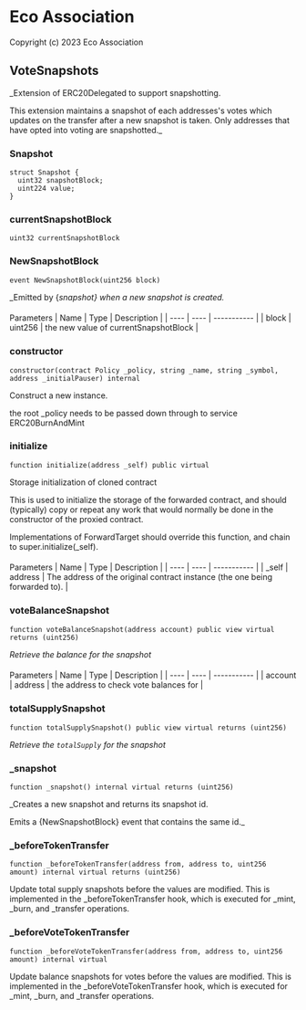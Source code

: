 # Eco Association

Copyright (c) 2023 Eco Association

## VoteSnapshots

  _Extension of ERC20Delegated to support snapshotting.

This extension maintains a snapshot of each addresses's votes which updates on the transfer after a new snapshot is taken.
Only addresses that have opted into voting are snapshotted._

### Snapshot

```solidity
struct Snapshot {
  uint32 snapshotBlock;
  uint224 value;
}
```

### currentSnapshotBlock

  ```solidity
  uint32 currentSnapshotBlock
  ```

### NewSnapshotBlock

  ```solidity
  event NewSnapshotBlock(uint256 block)
  ```

  _Emitted by {_snapshot} when a new snapshot is created._

  ####
  Parameters | Name | Type | Description | | ---- | ---- | ----------- |
    |
    block
    |
    uint256
    |
    the new value of currentSnapshotBlock
    |

### constructor

  ```solidity
  constructor(contract Policy _policy, string _name, string _symbol, address _initialPauser) internal
  ```

Construct a new instance.

the root _policy needs to be passed down through to service ERC20BurnAndMint

### initialize

  ```solidity
  function initialize(address _self) public virtual
  ```

Storage initialization of cloned contract

This is used to initialize the storage of the forwarded contract, and
should (typically) copy or repeat any work that would normally be
done in the constructor of the proxied contract.

Implementations of ForwardTarget should override this function,
and chain to super.initialize(_self).

  ####
  Parameters | Name | Type | Description | | ---- | ---- | ----------- |
    |
    _self
    |
    address
    |
    The address of the original contract instance (the one being              forwarded to).
    |

### voteBalanceSnapshot

  ```solidity
  function voteBalanceSnapshot(address account) public view virtual returns (uint256)
  ```

  _Retrieve the balance for the snapshot_

  ####
  Parameters | Name | Type | Description | | ---- | ---- | ----------- |
    |
    account
    |
    address
    |
    the address to check vote balances for
    |

### totalSupplySnapshot

  ```solidity
  function totalSupplySnapshot() public view virtual returns (uint256)
  ```

  _Retrieve the `totalSupply` for the snapshot_

### _snapshot

  ```solidity
  function _snapshot() internal virtual returns (uint256)
  ```

  _Creates a new snapshot and returns its snapshot id.

Emits a {NewSnapshotBlock} event that contains the same id._

### _beforeTokenTransfer

  ```solidity
  function _beforeTokenTransfer(address from, address to, uint256 amount) internal virtual returns (uint256)
  ```

Update total supply snapshots before the values are modified. This is implemented
in the _beforeTokenTransfer hook, which is executed for _mint, _burn, and _transfer operations.

### _beforeVoteTokenTransfer

  ```solidity
  function _beforeVoteTokenTransfer(address from, address to, uint256 amount) internal virtual
  ```

Update balance snapshots for votes before the values are modified. This is implemented
in the _beforeVoteTokenTransfer hook, which is executed for _mint, _burn, and _transfer operations.

